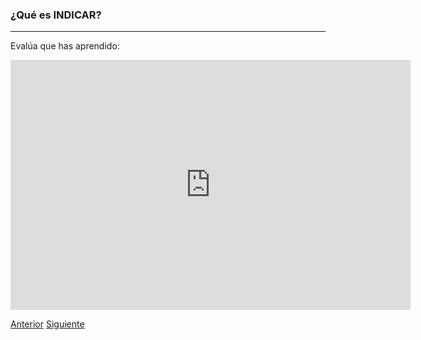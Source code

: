 

### ¿Qué es INDICAR?
---

Evalúa que has aprendido:

<iframe src="https://docs.google.com/forms/d/e/1FAIpQLSduPliD9HTXuZoCHkdxqpdhhcfJX-XqY0jKsSiu9hF6TFPbYQ/viewform?embedded=true" width="640" height="400" frameborder="0" marginheight="0" marginwidth="0">Cargando...</iframe>


[Anterior](page.html#/cap11.md)
[Siguiente](page.html#/cap13.md)